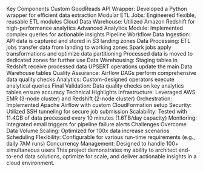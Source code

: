 Key Components
Custom GoodReads API Wrapper: Developed a Python wrapper for efficient data extraction
Modular ETL Jobs: Engineered flexible, reusable ETL modules
Cloud Data Warehouse: Utilized Amazon Redshift for high-performance analytics
Advanced Analytics Module: Implemented complex queries for actionable insights
Pipeline Workflow
Data Ingestion: API data is captured and stored in S3 landing zones
Data Processing:
ETL jobs transfer data from landing to working zones
Spark jobs apply transformations and optimize data partitioning
Processed data is moved to dedicated zones for further use
Data Warehousing:
Staging tables in Redshift receive processed data
UPSERT operations update the main Data Warehouse tables
Quality Assurance: Airflow DAGs perform comprehensive data quality checks
Analytics: Custom-designed operators execute analytical queries
Final Validation: Data quality checks on key analytics tables ensure accuracy
Technical Highlights
Infrastructure: Leveraged AWS EMR (3-node cluster) and Redshift (2-node cluster)
Orchestration: Implemented Apache Airflow with custom CloudFormation setup
Security: Utilized SSH tunneling for secure job submission
Scalability: Tested with 11.4GB of data processed every 10 minutes (1.6TB/day capacity)
Monitoring: Integrated email triggers for pipeline failure alerts
Challenges Overcome
Data Volume Scaling: Optimized for 100x data increase scenarios
Scheduling Flexibility: Configurable for various run-time requirements (e.g., daily 7AM runs)
Concurrency Management: Designed to handle 100+ simultaneous users
This project demonstrates my ability to architect end-to-end data solutions, optimize for scale, and deliver actionable insights in a cloud environment.
